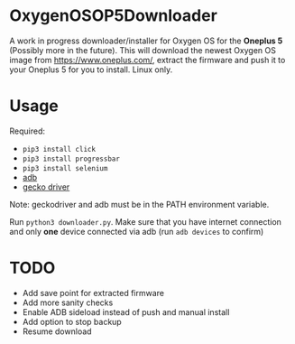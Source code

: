 # OxygenOSOP5Downloader
A work in progress downloader/installer for Oxygen OS for the **Oneplus 5** (Possibly more in the future). This will download the newest Oxygen OS image from https://www.oneplus.com/, extract the firmware and push it to your Oneplus 5 for you to install.
Linux only.
# Usage
Required:
* `pip3 install click`
* `pip3 install progressbar`
* `pip3 install selenium`
* [adb](https://developer.android.com/studio/command-line/adb)
* [gecko driver](https://github.com/mozilla/geckodriver)  

Note: geckodriver and adb must be in the PATH environment variable.

Run `python3 downloader.py`. Make sure that you have internet connection and only **one** device connected via adb (run `adb devices` to confirm)
# TODO
* Add save point for extracted firmware
* Add more sanity checks
* Enable ADB sideload instead of push and manual install
* Add option to stop backup
* Resume download